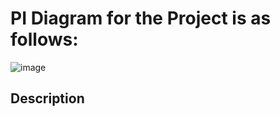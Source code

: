 # PI Diagram for the Project is as follows:
![image](https://github.com/user-attachments/assets/fa9d0203-39ae-4a3d-a39a-b7ce7170303b)

## Description
